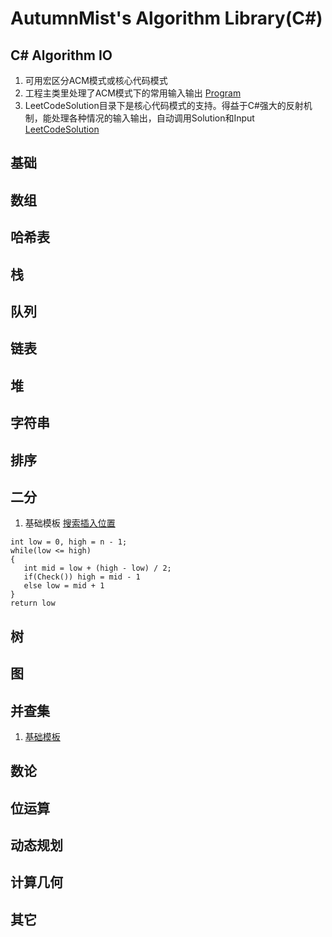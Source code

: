 


# AutumnMist's Algorithm Library(C#)
 ## C# Algorithm IO
 1. 可用宏区分ACM模式或核心代码模式
 2.  工程主类里处理了ACM模式下的常用输入输出   [Program](https://github.com/JadenSailing/algorithm-lib/blob/main/Program.cs)
 3. LeetCodeSolution目录下是核心代码模式的支持。得益于C#强大的反射机制，能处理各种情况的输入输出，自动调用Solution和Input  [LeetCodeSolution](https://github.com/JadenSailing/algorithm-lib/tree/main/LeetCodeSolution)
 ## 基础
 ## 数组
 ## 哈希表
 ## 栈
 ## 队列
 ## 链表
 ## 堆
 ## 字符串
 ## 排序
 ## 二分
 1. 基础模板 [搜索插入位置](https://github.com/JadenSailing/algorithm-lib/blob/main/BinarySearch/Solution_LC_35_%E6%90%9C%E7%B4%A2%E6%8F%92%E5%85%A5%E4%BD%8D%E7%BD%AE.cs)
 ```
int low = 0, high = n - 1;
while(low <= high)
{
	int mid = low + (high - low) / 2;
	if(Check()) high = mid - 1
	else low = mid + 1
}
return low
```
 ## 树
 ## 图
 ## 并查集
 1. [基础模板](https://github.com/JadenSailing/algorithm-lib/blob/main/UnionFind/UnionFind.cs)
 ## 数论
 ## 位运算
 ## 动态规划
 ## 计算几何
 ## 其它
 
 